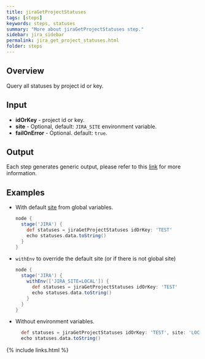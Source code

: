 ```yaml
---
title: jiraGetProjectStatuses
tags: [steps]
keywords: steps, statuses
summary: "More about jiraGetProjectStatuses step."
sidebar: jira_sidebar
permalink: jira_get_project_statuses.html
folder: steps
---
```


## Overview

Query all statuses by project id or key.

## Input

* **idOrKey** - project id or key.
* **site** - Optional, default: `JIRA_SITE` environment variable.
* **failOnError** - Optional. default: `true`.

## Output

Each step generates generic output, please refer to this [link](config.html#common-response--error-handling) for more information.

## Examples

* With default [site](config#environment-variables) from global variables.

  ```groovy
  node {
    stage('JIRA') {
      def statuses = jiraGetProjectStatuses idOrKey: 'TEST'
      echo statuses.data.toString()
    }
  }
  ```
* `withEnv` to override the default site (or if there is not global site)

  ```groovy
  node {
    stage('JIRA') {
      withEnv(['JIRA_SITE=LOCAL']) {
        def statuses = jiraGetProjectStatuses idOrKey: 'TEST'
        echo statuses.data.toString()
      }
    }
  }
  ```
* Without environment variables.

  ```groovy
    def statuses = jiraGetProjectStatuses idOrKey: 'TEST', site: 'LOCAL'
    echo statuses.data.toString()
  ```

{% include links.html %}
